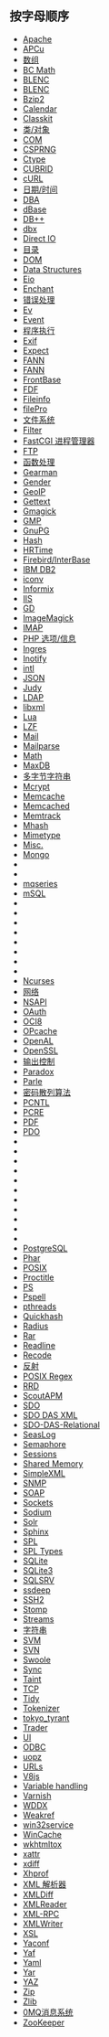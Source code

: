 按字母顺序
----------

-   <span
    class="simpara"><a href="/book/apache.html" class="xref">Apache</a></span>
-   <span
    class="simpara"><a href="/book/apcu.html" class="xref">APCu</a></span>
-   <span
    class="simpara"><a href="/book/array.html" class="xref">数组</a></span>
-   <span
    class="simpara"><a href="/book/bc.html" class="xref">BC Math</a></span>
-   <span
    class="simpara"><a href="/book/blenc.html" class="xref">BLENC</a></span>
-   <span
    class="simpara"><a href="/book/blenc.html" class="xref">BLENC</a></span>
-   <span
    class="simpara"><a href="/book/bzip2.html" class="xref">Bzip2</a></span>
-   <span
    class="simpara"><a href="/book/calendar.html" class="xref">Calendar</a></span>
-   <span
    class="simpara"><a href="/book/classkit.html" class="xref">Classkit</a></span>
-   <span
    class="simpara"><a href="/book/classobj.html" class="xref">类/对象</a></span>
-   <span
    class="simpara"><a href="/book/com.html" class="xref">COM</a></span>
-   <span
    class="simpara"><a href="/book/csprng.html" class="xref">CSPRNG</a></span>
-   <span
    class="simpara"><a href="/book/ctype.html" class="xref">Ctype</a></span>
-   <span
    class="simpara"><a href="/book/cubrid.html" class="xref">CUBRID</a></span>
-   <span
    class="simpara"><a href="/book/curl.html" class="xref">cURL</a></span>
-   <span
    class="simpara"><a href="/book/datetime.html" class="xref">日期/时间</a></span>
-   <span
    class="simpara"><a href="/book/dba.html" class="xref">DBA</a></span>
-   <span
    class="simpara"><a href="/book/dbase.html" class="xref">dBase</a></span>
-   <span
    class="simpara"><a href="/book/dbplus.html" class="xref">DB++</a></span>
-   <span
    class="simpara"><a href="/book/dbx.html" class="xref">dbx</a></span>
-   <span
    class="simpara"><a href="/book/dio.html" class="xref">Direct IO</a></span>
-   <span
    class="simpara"><a href="/book/dir.html" class="xref">目录</a></span>
-   <span
    class="simpara"><a href="/book/dom.html" class="xref">DOM</a></span>
-   <span
    class="simpara"><a href="/book/ds.html" class="xref">Data Structures</a></span>
-   <span
    class="simpara"><a href="/book/eio.html" class="xref">Eio</a></span>
-   <span
    class="simpara"><a href="/book/enchant.html" class="xref">Enchant</a></span>
-   <span
    class="simpara"><a href="/book/errorfunc.html" class="xref">错误处理</a></span>
-   <span
    class="simpara"><a href="/book/ev.html" class="xref">Ev</a></span>
-   <span
    class="simpara"><a href="/book/event.html" class="xref">Event</a></span>
-   <span
    class="simpara"><a href="/book/exec.html" class="xref">程序执行</a></span>
-   <span
    class="simpara"><a href="/book/exif.html" class="xref">Exif</a></span>
-   <span
    class="simpara"><a href="/book/expect.html" class="xref">Expect</a></span>
-   <span
    class="simpara"><a href="/book/fann.html" class="xref">FANN</a></span>
-   <span
    class="simpara"><a href="/book/fann.html" class="xref">FANN</a></span>
-   <span
    class="simpara"><a href="/book/fbsql.html" class="xref">FrontBase</a></span>
-   <span
    class="simpara"><a href="/book/fdf.html" class="xref">FDF</a></span>
-   <span
    class="simpara"><a href="/book/fileinfo.html" class="xref">Fileinfo</a></span>
-   <span
    class="simpara"><a href="/book/filepro.html" class="xref">filePro</a></span>
-   <span
    class="simpara"><a href="/book/filesystem.html" class="xref">文件系统</a></span>
-   <span
    class="simpara"><a href="/book/filter.html" class="xref">Filter</a></span>
-   <span
    class="simpara"><a href="/book/fpm.html" class="xref">FastCGI 进程管理器</a></span>
-   <span
    class="simpara"><a href="/book/ftp.html" class="xref">FTP</a></span>
-   <span
    class="simpara"><a href="/book/funchand.html" class="xref">函数处理</a></span>
-   <span
    class="simpara"><a href="/book/gearman.html" class="xref">Gearman</a></span>
-   <span
    class="simpara"><a href="/book/gender.html" class="xref">Gender</a></span>
-   <span
    class="simpara"><a href="/book/geoip.html" class="xref">GeoIP</a></span>
-   <span
    class="simpara"><a href="/book/gettext.html" class="xref">Gettext</a></span>
-   <span
    class="simpara"><a href="/book/gmagick.html" class="xref">Gmagick</a></span>
-   <span
    class="simpara"><a href="/book/gmp.html" class="xref">GMP</a></span>
-   <span
    class="simpara"><a href="/book/gnupg.html" class="xref">GnuPG</a></span>
-   <span
    class="simpara"><a href="/book/hash.html" class="xref">Hash</a></span>
-   <span
    class="simpara"><a href="/book/hrtime.html" class="xref">HRTime</a></span>
-   <span
    class="simpara"><a href="/book/ibase.html" class="xref">Firebird/InterBase</a></span>
-   <span
    class="simpara"><a href="/book/ibm-db2.html" class="xref">IBM DB2</a></span>
-   <span
    class="simpara"><a href="/book/iconv.html" class="xref">iconv</a></span>
-   <span
    class="simpara"><a href="/book/ifx.html" class="xref">Informix</a></span>
-   <span
    class="simpara"><a href="/book/iisfunc.html" class="xref">IIS</a></span>
-   <span
    class="simpara"><a href="/book/image.html" class="xref">GD</a></span>
-   <span
    class="simpara"><a href="/book/imagick.html" class="xref">ImageMagick</a></span>
-   <span
    class="simpara"><a href="/book/imap.html" class="xref">IMAP</a></span>
-   <span
    class="simpara"><a href="/book/info.html" class="xref">PHP 选项/信息</a></span>
-   <span
    class="simpara"><a href="/book/ingres.html" class="xref">Ingres</a></span>
-   <span
    class="simpara"><a href="/book/inotify.html" class="xref">Inotify</a></span>
-   <span
    class="simpara"><a href="/book/intl.html" class="xref">intl</a></span>
-   <span
    class="simpara"><a href="/book/json.html" class="xref">JSON</a></span>
-   <span
    class="simpara"><a href="/book/judy.html" class="xref">Judy</a></span>
-   <span
    class="simpara"><a href="/book/ldap.html" class="xref">LDAP</a></span>
-   <span
    class="simpara"><a href="/book/libxml.html" class="xref">libxml</a></span>
-   <span
    class="simpara"><a href="/book/lua.html" class="xref">Lua</a></span>
-   <span
    class="simpara"><a href="/book/lzf.html" class="xref">LZF</a></span>
-   <span
    class="simpara"><a href="/book/mail.html" class="xref">Mail</a></span>
-   <span
    class="simpara"><a href="/book/mailparse.html" class="xref">Mailparse</a></span>
-   <span
    class="simpara"><a href="/book/math.html" class="xref">Math</a></span>
-   <span
    class="simpara"><a href="/book/maxdb.html" class="xref">MaxDB</a></span>
-   <span
    class="simpara"><a href="/book/mbstring.html" class="xref">多字节字符串</a></span>
-   <span
    class="simpara"><a href="/book/mcrypt.html" class="xref">Mcrypt</a></span>
-   <span
    class="simpara"><a href="/book/memcache.html" class="xref">Memcache</a></span>
-   <span
    class="simpara"><a href="/book/memcached.html" class="xref">Memcached</a></span>
-   <span
    class="simpara"><a href="/book/memtrack.html" class="xref">Memtrack</a></span>
-   <span
    class="simpara"><a href="/book/mhash.html" class="xref">Mhash</a></span>
-   <span
    class="simpara"><a href="/book/mime-magic.html" class="xref">Mimetype</a></span>
-   <span
    class="simpara"><a href="/book/misc.html" class="xref">Misc.</a></span>
-   <span
    class="simpara"><a href="/book/mongo.html" class="xref">Mongo</a></span>
-   <span
    class="simpara"><a href="/set/mongodb.html#MongoDB\BSON" class="xref"></a></span>
-   <span
    class="simpara"><a href="/set/mongodb.html#MongoDB\Driver" class="xref"></a></span>
-   <span
    class="simpara"><a href="/book/mqseries.html" class="xref">mqseries</a></span>
-   <span
    class="simpara"><a href="/book/msql.html" class="xref">mSQL</a></span>
-   <span
    class="simpara"><a href="/set/mysqlinfo.html#Mysql（原始）" class="xref"></a></span>
-   <span
    class="simpara"><a href="/set/mysqlinfo.html#Mysqli" class="xref"></a></span>
-   <span
    class="simpara"><a href="/set/mysqlinfo.html#Mysqlnd" class="xref"></a></span>
-   <span
    class="simpara"><a href="/set/mysqlinfo.html#mysqlnd_memcache" class="xref"></a></span>
-   <span
    class="simpara"><a href="/set/mysqlinfo.html#mysqlnd_ms" class="xref"></a></span>
-   <span
    class="simpara"><a href="/set/mysqlinfo.html#mysqlnd_mux" class="xref"></a></span>
-   <span
    class="simpara"><a href="/set/mysqlinfo.html#mysqlnd_qc" class="xref"></a></span>
-   <span
    class="simpara"><a href="/set/mysqlinfo.html#mysqlnd_uh" class="xref"></a></span>
-   <span
    class="simpara"><a href="/book/ncurses.html" class="xref">Ncurses</a></span>
-   <span
    class="simpara"><a href="/book/network.html" class="xref">网络</a></span>
-   <span
    class="simpara"><a href="/book/nsapi.html" class="xref">NSAPI</a></span>
-   <span
    class="simpara"><a href="/book/oauth.html" class="xref">OAuth</a></span>
-   <span
    class="simpara"><a href="/book/oci8.html" class="xref">OCI8</a></span>
-   <span
    class="simpara"><a href="/book/opcache.html" class="xref">OPcache</a></span>
-   <span
    class="simpara"><a href="/book/openal.html" class="xref">OpenAL</a></span>
-   <span
    class="simpara"><a href="/book/openssl.html" class="xref">OpenSSL</a></span>
-   <span
    class="simpara"><a href="/book/outcontrol.html" class="xref">输出控制</a></span>
-   <span
    class="simpara"><a href="/book/paradox.html" class="xref">Paradox</a></span>
-   <span
    class="simpara"><a href="/book/parle.html" class="xref">Parle</a></span>
-   <span
    class="simpara"><a href="/book/password.html" class="xref">密码散列算法</a></span>
-   <span
    class="simpara"><a href="/book/pcntl.html" class="xref">PCNTL</a></span>
-   <span
    class="simpara"><a href="/book/pcre.html" class="xref">PCRE</a></span>
-   <span
    class="simpara"><a href="/book/pdf.html" class="xref">PDF</a></span>
-   <span
    class="simpara"><a href="/book/pdo.html" class="xref">PDO</a></span>
-   <span
    class="simpara"><a href="/book/pdo.html#CUBRID%20(PDO)" class="xref"></a></span>
-   <span
    class="simpara"><a href="/book/pdo.html#MS%20SQL%20Server%20(PDO)" class="xref"></a></span>
-   <span
    class="simpara"><a href="/book/pdo.html#Firebird%20(PDO)" class="xref"></a></span>
-   <span
    class="simpara"><a href="/book/pdo.html#IBM%20(PDO)" class="xref"></a></span>
-   <span
    class="simpara"><a href="/book/pdo.html#Informix%20(PDO)" class="xref"></a></span>
-   <span
    class="simpara"><a href="/book/pdo.html#MySQL%20(PDO)" class="xref"></a></span>
-   <span
    class="simpara"><a href="/book/pdo.html#Oracle%20(PDO)" class="xref"></a></span>
-   <span
    class="simpara"><a href="/book/pdo.html#ODBC%20and%20DB2%20(PDO)" class="xref"></a></span>
-   <span
    class="simpara"><a href="/book/pdo.html#PostgreSQL%20(PDO)" class="xref"></a></span>
-   <span
    class="simpara"><a href="/book/pdo.html#SQLite%20(PDO)" class="xref"></a></span>
-   <span
    class="simpara"><a href="/book/pdo.html#MS%20SQL%20Server%20(PDO)" class="xref"></a></span>
-   <span
    class="simpara"><a href="/book/pgsql.html" class="xref">PostgreSQL</a></span>
-   <span
    class="simpara"><a href="/book/phar.html" class="xref">Phar</a></span>
-   <span
    class="simpara"><a href="/book/posix.html" class="xref">POSIX</a></span>
-   <span
    class="simpara"><a href="/book/proctitle.html" class="xref">Proctitle</a></span>
-   <span
    class="simpara"><a href="/book/ps.html" class="xref">PS</a></span>
-   <span
    class="simpara"><a href="/book/pspell.html" class="xref">Pspell</a></span>
-   <span
    class="simpara"><a href="/book/pthreads.html" class="xref">pthreads</a></span>
-   <span
    class="simpara"><a href="/book/quickhash.html" class="xref">Quickhash</a></span>
-   <span
    class="simpara"><a href="/book/radius.html" class="xref">Radius</a></span>
-   <span
    class="simpara"><a href="/book/rar.html" class="xref">Rar</a></span>
-   <span
    class="simpara"><a href="/book/readline.html" class="xref">Readline</a></span>
-   <span
    class="simpara"><a href="/book/recode.html" class="xref">Recode</a></span>
-   <span
    class="simpara"><a href="/book/reflection.html" class="xref">反射</a></span>
-   <span
    class="simpara"><a href="/book/regex.html" class="xref">POSIX Regex</a></span>
-   <span
    class="simpara"><a href="/book/rrd.html" class="xref">RRD</a></span>
-   <span
    class="simpara"><a href="/book/scoutapm.html" class="xref">ScoutAPM</a></span>
-   <span
    class="simpara"><a href="/book/sdo.html" class="xref">SDO</a></span>
-   <span
    class="simpara"><a href="/book/sdo-das-xml.html" class="xref">SDO DAS XML</a></span>
-   <span
    class="simpara"><a href="/book/sdodasrel.html" class="xref">SDO-DAS-Relational</a></span>
-   <span
    class="simpara"><a href="/book/seaslog.html" class="xref">SeasLog</a></span>
-   <span
    class="simpara"><a href="/book/sem.html" class="xref">Semaphore</a></span>
-   <span
    class="simpara"><a href="/book/session.html" class="xref">Sessions</a></span>
-   <span
    class="simpara"><a href="/book/shmop.html" class="xref">Shared Memory</a></span>
-   <span
    class="simpara"><a href="/book/simplexml.html" class="xref">SimpleXML</a></span>
-   <span
    class="simpara"><a href="/book/snmp.html" class="xref">SNMP</a></span>
-   <span
    class="simpara"><a href="/book/soap.html" class="xref">SOAP</a></span>
-   <span
    class="simpara"><a href="/book/sockets.html" class="xref">Sockets</a></span>
-   <span
    class="simpara"><a href="/book/sodium.html" class="xref">Sodium</a></span>
-   <span
    class="simpara"><a href="/book/solr.html" class="xref">Solr</a></span>
-   <span
    class="simpara"><a href="/book/sphinx.html" class="xref">Sphinx</a></span>
-   <span
    class="simpara"><a href="/book/spl.html" class="xref">SPL</a></span>
-   <span
    class="simpara"><a href="/book/spl-types.html" class="xref">SPL Types</a></span>
-   <span
    class="simpara"><a href="/book/sqlite.html" class="xref">SQLite</a></span>
-   <span
    class="simpara"><a href="/book/sqlite3.html" class="xref">SQLite3</a></span>
-   <span
    class="simpara"><a href="/book/sqlsrv.html" class="xref">SQLSRV</a></span>
-   <span
    class="simpara"><a href="/book/ssdeep.html" class="xref">ssdeep</a></span>
-   <span
    class="simpara"><a href="/book/ssh2.html" class="xref">SSH2</a></span>
-   <span
    class="simpara"><a href="/book/stomp.html" class="xref">Stomp</a></span>
-   <span
    class="simpara"><a href="/book/stream.html" class="xref">Streams</a></span>
-   <span
    class="simpara"><a href="/book/strings.html" class="xref">字符串</a></span>
-   <span
    class="simpara"><a href="/book/svm.html" class="xref">SVM</a></span>
-   <span
    class="simpara"><a href="/book/svn.html" class="xref">SVN</a></span>
-   <span
    class="simpara"><a href="/book/swoole.html" class="xref">Swoole</a></span>
-   <span
    class="simpara"><a href="/book/sync.html" class="xref">Sync</a></span>
-   <span
    class="simpara"><a href="/book/taint.html" class="xref">Taint</a></span>
-   <span
    class="simpara"><a href="/book/tcpwrap.html" class="xref">TCP</a></span>
-   <span
    class="simpara"><a href="/book/tidy.html" class="xref">Tidy</a></span>
-   <span
    class="simpara"><a href="/book/tokenizer.html" class="xref">Tokenizer</a></span>
-   <span
    class="simpara"><a href="/book/tokyo-tyrant.html" class="xref">tokyo_tyrant</a></span>
-   <span
    class="simpara"><a href="/book/trader.html" class="xref">Trader</a></span>
-   <span
    class="simpara"><a href="/book/ui.html" class="xref">UI</a></span>
-   <span
    class="simpara"><a href="/book/uodbc.html" class="xref">ODBC</a></span>
-   <span
    class="simpara"><a href="/book/uopz.html" class="xref">uopz</a></span>
-   <span
    class="simpara"><a href="/book/url.html" class="xref">URLs</a></span>
-   <span
    class="simpara"><a href="/book/v8js.html" class="xref">V8js</a></span>
-   <span
    class="simpara"><a href="/book/var.html" class="xref">Variable handling</a></span>
-   <span
    class="simpara"><a href="/book/varnish.html" class="xref">Varnish</a></span>
-   <span
    class="simpara"><a href="/book/wddx.html" class="xref">WDDX</a></span>
-   <span
    class="simpara"><a href="/book/weakref.html" class="xref">Weakref</a></span>
-   <span
    class="simpara"><a href="/book/win32service.html" class="xref">win32service</a></span>
-   <span
    class="simpara"><a href="/book/wincache.html" class="xref">WinCache</a></span>
-   <span
    class="simpara"><a href="/book/wkhtmltox.html" class="xref">wkhtmltox</a></span>
-   <span
    class="simpara"><a href="/book/xattr.html" class="xref">xattr</a></span>
-   <span
    class="simpara"><a href="/book/xdiff.html" class="xref">xdiff</a></span>
-   <span
    class="simpara"><a href="/book/xhprof.html" class="xref">Xhprof</a></span>
-   <span
    class="simpara"><a href="/book/xml.html" class="xref">XML 解析器</a></span>
-   <span
    class="simpara"><a href="/book/xmldiff.html" class="xref">XMLDiff</a></span>
-   <span
    class="simpara"><a href="/book/xmlreader.html" class="xref">XMLReader</a></span>
-   <span
    class="simpara"><a href="/book/xmlrpc.html" class="xref">XML-RPC</a></span>
-   <span
    class="simpara"><a href="/book/xmlwriter.html" class="xref">XMLWriter</a></span>
-   <span
    class="simpara"><a href="/book/xsl.html" class="xref">XSL</a></span>
-   <span
    class="simpara"><a href="/book/yaconf.html" class="xref">Yaconf</a></span>
-   <span
    class="simpara"><a href="/book/yaf.html" class="xref">Yaf</a></span>
-   <span
    class="simpara"><a href="/book/yaml.html" class="xref">Yaml</a></span>
-   <span
    class="simpara"><a href="/book/yar.html" class="xref">Yar</a></span>
-   <span
    class="simpara"><a href="/book/yaz.html" class="xref">YAZ</a></span>
-   <span
    class="simpara"><a href="/book/zip.html" class="xref">Zip</a></span>
-   <span
    class="simpara"><a href="/book/zlib.html" class="xref">Zlib</a></span>
-   <span
    class="simpara"><a href="/book/zmq.html" class="xref">0MQ消息系统</a></span>
-   <span
    class="simpara"><a href="/book/zookeeper.html" class="xref">ZooKeeper</a></span>
